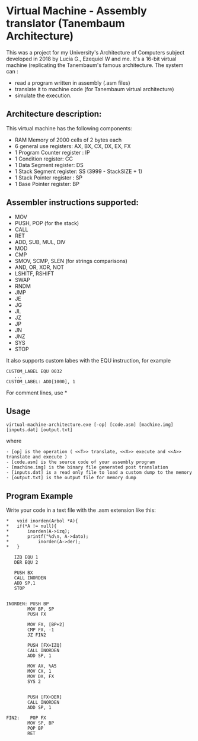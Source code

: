 # Virtual Machine - Assembly translator (Tanembaum Architecture)

This was a project for my University's Architecture of Computers subject developed in 2018 by Lucia G., Ezequiel W and me. 
It's a 16-bit virtual machine (replicating the Tanembaum's famous architecture. 
The system can :

* read a program written in assembly (.asm files)
* translate it to machine code (for Tanembaum virtual architecture)
* simulate the execution.


## Architecture description:

This virtual machine has the following components:

* RAM Memory of 2000 cells of 2 bytes each
* 6 general use registers: AX, BX, CX, DX, EX, FX
* 1 Program Counter register : IP
* 1 Condition register: CC
* 1 Data Segment register: DS
* 1 Stack Segment register: SS (3999 - StackSIZE + 1)
* 1 Stack Pointer register : SP
* 1 Base Pointer register: BP

## Assembler instructions supported:

* MOV
* PUSH, POP (for the stack)
* CALL
* RET
* ADD, SUB, MUL, DIV
* MOD
* CMP
* SMOV, SCMP, SLEN (for strings comparisons)
* AND, OR, XOR, NOT
* LSHITF, RSHIFT
* SWAP
* RNDM
* JMP
* JE
* JG
* JL
* JZ
* JP 
* JN
* JNZ
* SYS
* STOP

It also supports custom labes with the EQU instruction, for example
```
CUSTOM_LABEL EQU 0032
   ...
CUSTOM_LABEL: ADD[1000], 1
```
For comment lines, use *

## Usage

 ```
virtual-machine-architecture.exe [-op] [code.asm] [machine.img] [inputs.dat] [output.txt]
```
where
 ```
 - [op] is the operation ( <<T>> translate, <<X>> execute and <<A>> translate and execute )
 - [code.asm] is the source code of your assembly program
 - [machine.img] is the binary file generated post translation
 - [inputs.dat] is a read only file to load a custom dump to the memory 
 - [output.txt] is the output file for memory dump
```

## Program Example
Write your code in a text file with the .asm extension like this:
 ```assembly
*	void inorden(Arbol *A){
*  	if(*A != null){
*		inorden(A->izq);
*		printf("%d\n, A->dato);
*        	inorden(A->der);
*	}
 
    IZQ EQU 1
    DER EQU 2

    PUSH BX
    CALL INORDEN
    ADD SP,1
    STOP


INORDEN: PUSH BP
         MOV BP, SP
         PUSH FX
      
         MOV FX, [BP+2]
         CMP FX, -1
         JZ FIN2
      
         PUSH [FX+IZQ]
         CALL INORDEN
         ADD SP, 1
 
         MOV AX, %A5
         MOV CX, 1
         MOV DX, FX
         SYS 2

         
         PUSH [FX+DER]
         CALL INORDEN
         ADD SP, 1

FIN2:    POP FX
         MOV SP, BP
         POP BP
         RET
```
